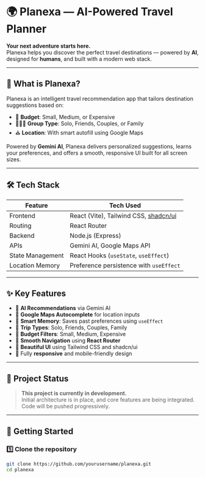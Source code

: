 # 🌍 Planexa — AI-Powered Travel Planner

**Your next adventure starts here.**  
Planexa helps you discover the perfect travel destinations — powered by **AI**, designed for **humans**, and built with a modern web stack.

---

## 📸 What is Planexa?

Planexa is an intelligent travel recommendation app that tailors destination suggestions based on:

- 💸 **Budget**: Small, Medium, or Expensive
- 🧑‍🤝‍🧑 **Group Type**: Solo, Friends, Couples, or Family
- ⛪ **Location**: With smart autofill using Google Maps

Powered by **Gemini AI**, Planexa delivers personalized suggestions, learns your preferences, and offers a smooth, responsive UI built for all screen sizes.

---

## 🛠️ Tech Stack

| Feature           | Tech Used                                      |
|-------------------|------------------------------------------------|
| Frontend          | React (Vite), Tailwind CSS, [shadcn/ui](https://ui.shadcn.com) |
| Routing           | React Router                                   |
| Backend           | Node.js (Express)                              |
| APIs              | Gemini AI, Google Maps API                     |
| State Management  | React Hooks (`useState`, `useEffect`)          |
| Location Memory   | Preference persistence with `useEffect`        |

---

## ✨ Key Features

- 🤖 **AI Recommendations** via Gemini AI
- 📍 **Google Maps Autocomplete** for location inputs
- 💾 **Smart Memory**: Saves past preferences using `useEffect`
- 🎯 **Trip Types**: Solo, Friends, Couples, Family
- 💸 **Budget Filters**: Small, Medium, Expensive
- 🧭 **Smooth Navigation** using **React Router**
- 🧩 **Beautiful UI** using Tailwind CSS and shadcn/ui
- 📱 Fully **responsive** and mobile-friendly design

---

## 🚧 Project Status

> **This project is currently in development.**  
Initial architecture is in place, and core features are being integrated. Code will be pushed progressively.

---

## 🚀 Getting Started

### 1️⃣ Clone the repository

```bash
git clone https://github.com/yourusername/planexa.git
cd planexa
